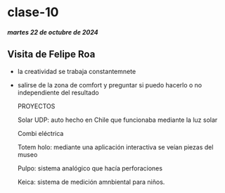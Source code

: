 # clase-10
##### martes 22 de octubre de 2024

## Visita de Felipe Roa
- la creatividad se trabaja constantemnete
- salirse de la zona de comfort y preguntar si puedo hacerlo o no independiente del resultado

  PROYECTOS


  Solar UDP: auto hecho en Chile que funcionaba mediante la luz solar

  Combi eléctrica

  Totem holo: mediante una aplicación interactiva se veían piezas del museo

  Pulpo: sistema analógico que hacía perforaciones

  Keica: sistema de medición amnbiental para niños.
